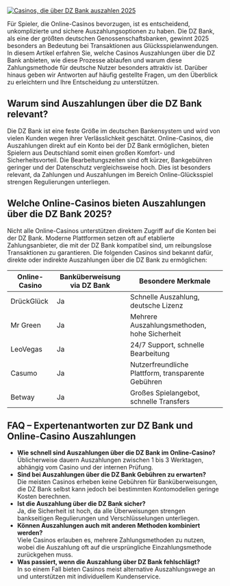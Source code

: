 [![Casinos, die über DZ Bank auszahlen 2025](https://123-caf.pages.dev/gitsignup.png)](https://vrmoo.ru/Bt82HjjY)

<p>Für Spieler, die Online-Casinos bevorzugen, ist es entscheidend, unkomplizierte und sichere Auszahlungsoptionen zu haben. Die DZ Bank, als eine der größten deutschen Genossenschaftsbanken, gewinnt 2025 besonders an Bedeutung bei Transaktionen aus Glücksspielanwendungen. In diesem Artikel erfahren Sie, welche Casinos Auszahlungen über die DZ Bank anbieten, wie diese Prozesse ablaufen und warum diese Zahlungsmethode für deutsche Nutzer besonders attraktiv ist. Darüber hinaus geben wir Antworten auf häufig gestellte Fragen, um den Überblick zu erleichtern und Ihre Entscheidung zu unterstützen.</p>  <h2>Warum sind Auszahlungen über die DZ Bank relevant?</h2> <p>Die DZ Bank ist eine feste Größe im deutschen Bankensystem und wird von vielen Kunden wegen ihrer Verlässlichkeit geschätzt. Online-Casinos, die Auszahlungen direkt auf ein Konto bei der DZ Bank ermöglichen, bieten Spielern aus Deutschland somit einen großen Komfort- und Sicherheitsvorteil. Die Bearbeitungszeiten sind oft kürzer, Bankgebühren geringer und der Datenschutz vergleichsweise hoch. Dies ist besonders relevant, da Zahlungen und Auszahlungen im Bereich Online-Glücksspiel strengen Regulierungen unterliegen.</p>  <h2>Welche Online-Casinos bieten Auszahlungen über die DZ Bank 2025?</h2> <p>Nicht alle Online-Casinos unterstützen direktem Zugriff auf die Konten bei der DZ Bank. Moderne Plattformen setzen oft auf etablierte Zahlungsanbieter, die mit der DZ Bank kompatibel sind, um reibungslose Transaktionen zu garantieren. Die folgenden Casinos sind bekannt dafür, direkte oder indirekte Auszahlungen über die DZ Bank zu ermöglichen:</p>  <table>   <thead>     <tr>       <th>Online-Casino</th>       <th>Banküberweisung via DZ Bank</th>       <th>Besondere Merkmale</th>     </tr>   </thead>   <tbody>     <tr>       <td>DrückGlück</td>       <td>Ja</td>       <td>Schnelle Auszahlung, deutsche Lizenz</td>     </tr>     <tr>       <td>Mr Green</td>       <td>Ja</td>       <td>Mehrere Auszahlungsmethoden, hohe Sicherheit</td>     </tr>     <tr>       <td>LeoVegas</td>       <td>Ja</td>       <td>24/7 Support, schnelle Bearbeitung</td>     </tr>     <tr>       <td>Casumo</td>       <td>Ja</td>       <td>Nutzerfreundliche Plattform, transparente Gebühren</td>     </tr>     <tr>       <td>Betway</td>       <td>Ja</td>       <td>Großes Spielangebot, schnelle Transfers</td>     </tr>   </tbody> </table>  <h2>FAQ – Expertenantworten zur DZ Bank und Online-Casino Auszahlungen</h2> <ul>   <li><strong>Wie schnell sind Auszahlungen über die DZ Bank im Online-Casino?</strong><br>Üblicherweise dauern Auszahlungen zwischen 1 bis 3 Werktagen, abhängig vom Casino und der internen Prüfung.</li>   <li><strong>Sind bei Auszahlungen über die DZ Bank Gebühren zu erwarten?</strong><br>Die meisten Casinos erheben keine Gebühren für Banküberweisungen, die DZ Bank selbst kann jedoch bei bestimmten Kontomodellen geringe Kosten berechnen.</li>   <li><strong>Ist die Auszahlung über die DZ Bank sicher?</strong><br>Ja, die Sicherheit ist hoch, da alle Überweisungen strengen bankseitigen Regulierungen und Verschlüsselungen unterliegen.</li>   <li><strong>Können Auszahlungen auch mit anderen Methoden kombiniert werden?</strong><br>Viele Casinos erlauben es, mehrere Zahlungsmethoden zu nutzen, wobei die Auszahlung oft auf die ursprüngliche Einzahlungsmethode zurückgehen muss.</li>   <li><strong>Was passiert, wenn die Auszahlung über DZ Bank fehlschlägt?</strong><br>In so einem Fall bieten Casinos meist alternative Auszahlungswege an und unterstützen mit individuellem Kundenservice.</li> </ul>